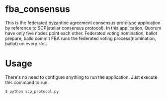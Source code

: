 # fba_consensus

This is the federated byzantine agreement consensus prototype application by reference to SCP(stellar consensus protocol).
In this application, Quorum have only five nodes point each other.
Federated voting nomination, ballot prepare, ballo commit 
FBA runs the federated voting process(nomination, ballot) on every slot.

# Usage

There's no need to configure anything to run the application. Just execute this command to run.

```bash
$ python scp_protocol.py
```
